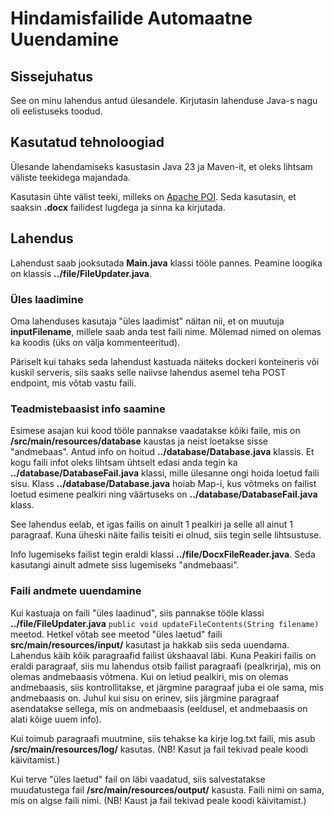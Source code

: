 # Hindamisfailide Automaatne Uuendamine

## Sissejuhatus

See on minu lahendus antud ülesandele. Kirjutasin lahenduse Java-s nagu oli eelistuseks toodud.

## Kasutatud tehnoloogiad

Ülesande lahendamiseks kasustasin Java 23 ja Maven-it, et oleks lihtsam väliste teekidega majandada.

Kasutasin ühte välist teeki, milleks on [Apache POI](https://poi.apache.org/). Seda kasutasin, et saaksin **.docx** failidest lugdega ja sinna ka kirjutada.

## Lahendus

Lahendust saab jooksutada **Main.java** klassi tööle pannes. Peamine loogika on klassis **../file/FileUpdater.java**.

### Üles laadimine

Oma lahenduses kasutaja "üles laadimist" näitan nii, et on muutuja **inputFilename**, millele saab anda test faili nime. Mõlemad nimed on olemas ka koodis (üks on välja kommenteeritud).

Päriselt kui tahaks seda lahendust kastuada näiteks dockeri konteineris või kuskil serveris, siis saaks selle naiivse lahendus asemel teha POST endpoint, mis võtab vastu faili.

### Teadmistebaasist info saamine

Esimese asajan kui kood tööle pannakse vaadatakse kõiki faile, mis on **/src/main/resources/database** kaustas ja neist loetakse sisse "andmebaas". Antud info on hoitud **../database/Database.java** klassis. Et kogu faili infot oleks lihtsam ühtselt edasi anda tegin ka **../database/DatabaseFail.java** klassi, mille ülesanne ongi hoida loetud faili sisu. Klass **../database/Database.java** hoiab Map-i, kus võtmeks on failist loetud esimene pealkiri ning väärtuseks on **../database/DatabaseFail.java** klass.

See lahendus eelab, et igas failis on ainult 1 pealkiri ja selle all ainut 1 paragraaf. Kuna üheski näite failis teisiti ei olnud, siis tegin selle lihtsustuse.

Info lugemiseks failist tegin eraldi klassi **../file/DocxFileReader.java**. Seda kasutangi ainult admete siss lugemiseks "andmebaasi".

### Faili andmete uuendamine

Kui kastuaja on faili "üles laadinud", siis pannakse tööle klassi **../file/FileUpdater.java** `public void updateFileContents(String filename)` meetod. Hetkel võtab see meetod "üles laetud" faili **src/main/resources/input/** kasutast ja hakkab siis seda uuendama. Lahendus käib kõik paragraafid failist ükshaaval läbi. Kuna Peakiri failis on eraldi paragraaf, siis mu lahendus otsib failist paragraafi (pealkrirja), mis on olemas andmebaasis võtmena. Kui on letiud pealkiri, mis on olemas andmebaasis, siis kontrollitakse, et järgmine paragraaf juba ei ole sama, mis andmebaasis on. Juhul kui sisu on erinev, siis järgmine paragraaf asendatakse sellega, mis on andmebaasis (eeldusel, et andmebaasis on alati kõige uuem info).

Kui toimub paragraafi muutmine, siis tehakse ka kirje log.txt faili, mis asub **/src/main/resources/log/** kasutas. (NB! Kasut ja fail tekivad peale koodi käivitamist.)

Kui terve "üles laetud" fail on läbi vaadatud, siis salvestatakse muudatustega fail **/src/main/resources/output/** kasusta. Faili nimi on sama, mis on algse faili nimi. (NB! Kaust ja fail tekivad peale koodi käivitamist.)
